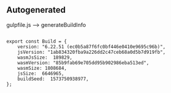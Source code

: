 



Autogenerated
-------------








gulpfile.js --> generateBuildInfo


  

```

export const Build = {
    version: "6.22.51 (ec0b5a87f6fc0bf446e0410e9695c96b)",
    jsVersion: "1ab834320fba9a226dd2c47ceb68a0d5b7d919fb",
    wasmJsSize:  189829,
    wasmVersion: "85b9fab69e705dd95b902986eba513ed",
    wasmSize: 1808684,
    jsSize:  6646965,
    buildSeed:  1573750938977,
};


```




